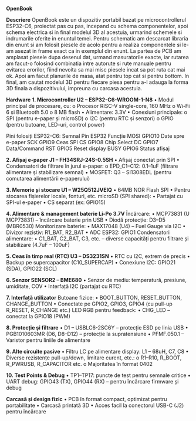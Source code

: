 **OpenBook**

**Descriere**
OpenBook este un dispozitiv portabil bazat pe microcontrollerul ESP32-C6, proiectat pas cu pas, incepand cu schema componentelor, apoi schema electrica si in final modelul 3D al acestuia, urmarind schemele si indrumarile oferite in enuntul temei.
Pentru schematic am descarcat libraria din enunt si am folosit piesele de acolo pentru a realiza componentele si le-am asezat in frame exact ca in exemplul din enunt.
La partea de PCB am amplasat piesele dupa desenul dat, urmand masuratorile exacte, iar rutarea am facut-o folosind combinatia intre autorute si rute manuale pentru evitarea erorilor, fiind nevoita sa mai misc piesele incat sa pot ruta cat mai ok. Apoi am facut planurile de masa, atat pentru top cat si pentru bottom.
In final, am cautat modelul 3D pentru fiecare piesa pentru a-l adauga la forma 3D finala a dispozitivului, impreuna cu carcasa acestuia.

**Hardware**
**1. Microcontroller U2 – ESP32-C6-WROOM-1-N8**
•	Modul principal de procesare, cu:
o	Procesor RISC-V single-core, 160 MHz
o	Wi-Fi 6 și Bluetooth 5.0
o	8 MB flash
•	Alimentare: 3.3V
•	Conexiuni principale:
o	SPI (pentru e-paper și microSD)
o	I2C (pentru RTC și senzori)
o	GPIO (pentru butoane, LED-uri, control power)

Pini folosiți ESP32-C6:
Semnal	Pin ESP32	Funcție
MOSI	GPIO10	Date spre e-paper
SCK	GPIO9	Ceas SPI
CS	GPIO8	Chip Select
DC	GPIO7	Data/Command
RST	GPIO5	Reset display
BUSY	GPIO6	Status afișaj

**2. Afișaj e-paper J1 – FH34SRJ-24S-0.5SH**
•	Afișaj conectat prin SPI
•	Condensatori de filtrare în jurul e-paper:
o	EPD_C1–C12: 0.1–1uF (filtrare alimentare și stabilizare semnal)
•	MOSFET: Q3 – SI1308EDL (pentru comutarea alimentării e-paperului)

**3. Memorie și stocare U1 – W25Q512JVEIQ**
•	64MB NOR Flash SPI
•	Pentru stocarea fișierelor locale, fonturi, etc.
microSD (SPI shared):
•	Partajat cu SPI-ul e-paper
•	CS separat (ex: GPIO15)

 **4. Alimentare & management baterie Li-Po 3.7V**
Încărcare:
•	MCP73831 (U MCP73831) – încărcare baterie prin USB
•	Diodă protecție: D3–D5 (MBR0530)
Monitorizare baterie:
•	MAX17048 (U4) – Fuel Gauge via I2C
•	Divizor rezistiv: R1_BAT, R2_BAT
•	ADC ESP32: GPIO1
Condensatori alimentare:
•	C1_BAT, C2_BAT, C3, etc. – diverse capacități pentru filtrare și stabilizare (4.7uF – 100uF)


**5. Ceas în timp real (RTC) U3 – DS3231SN**
•	RTC cu I2C, extrem de precis
•	Backup pe supercapacitor (C10_SUPERCAP)
•	Conexiune I2C: GPIO21 (SDA), GPIO22 (SCL)

 **6. Senzor SENSOR2 – BME680**
•	Senzor de mediu: temperatură, presiune, umiditate, COV
•	Interfață I2C (partajat cu RTC)

 **7. Interfață utilizator**
Butoane fizice:
•	BOOT_BUTTON, RESET_BUTTON, CHANGE_BUTTON
•	Conectate pe GPIO2, GPIO3, GPIO4 (cu pull-up R_RESET, R_CHANGE etc.)
LED RGB pentru feedback:
•	CHG_LED – conectat la GPIO18 (PWM)

**8. Protecție și filtrare**
•	D1 – USBLC6-2SC6Y – protecție ESD pe linia USB
•	PGB1010603MR (D6, D8–D12) – protecție la supratensiune
•	PFMF.050.1 – Varistor pentru liniile de alimentare

**9. Alte circuite pasive**
•	Filtru LC pe alimentare display: L1 – 68uH, C7, C8
•	Diverse rezistențe pull-up/down, limitare curent, etc.:
o	R1–R10, R_BOOT, R_PWRUSB, R_CAPACITOR etc.
o	Majoritatea în format 0402

**10. Test Points & Debug**
•	TP1–TP17: puncte de test pentru semnale critice
•	UART debug: GPIO43 (TX), GPIO44 (RX) – pentru încărcare firmware și debug

**Carcasă și design fizic**
•	PCB în format compact, optimizat pentru portabilitate
•	Carcasă printată 3D 
•	Acces facil la conectorul USB-C (J2) pentru încărcare

